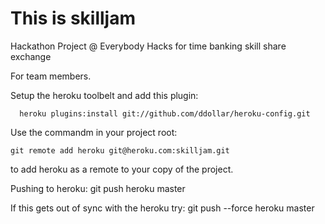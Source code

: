 This is skilljam
========

Hackathon Project @ Everybody Hacks for time banking skill share exchange


For team members. 

Setup the heroku toolbelt and add this plugin:

      heroku plugins:install git://github.com/ddollar/heroku-config.git

 Use the commandm in your project root:

    git remote add heroku git@heroku.com:skilljam.git

to add heroku as a remote to your copy of the project.

Pushing to heroku:
	git push heroku master

If this gets out of sync with the heroku try:
   	git push --force heroku master